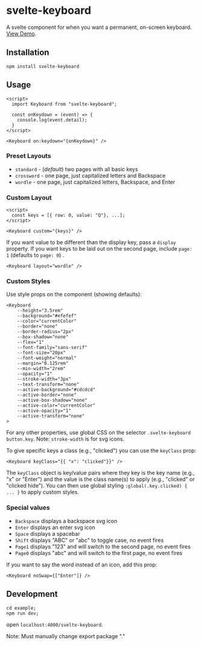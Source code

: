 # svelte-keyboard

A svelte component for when you want a permanent, on-screen keyboard. [View Demo](https://russellgoldenberg.github.io/svelte-keyboard/).

## Installation

`npm install svelte-keyboard`

## Usage

```svelte
<script>
  import Keyboard from "svelte-keyboard";

  const onKeydown = (event) => {
    console.log(event.detail);
  }
</script>

<Keyboard on:keydown="{onKeydown}" />
```

### Preset Layouts

- `standard` - (_default_) two pages with all basic keys
- `crossword` - one page, just capitalized letters and Backspace
- `wordle` - one page, just capitalized letters, Backspace, and Enter


### Custom Layout

```svelte
<script>
  const keys = [{ row: 0, value: "Q"}, ...];
</script>

<Keyboard custom="{keys}" />
```

If you want value to be different than the display key, pass a `display` property. If you want keys to be laid out on the second page, include `page: 1` (defaults to `page: 0`) .


```svelte
<Keyboard layout="wordle" />
```

### Custom Styles
Use style props on the component (showing defaults):
```svelte
<Keyboard
	--height="3.5rem"
	--background="#efefef"
	--color="currentColor"
	--border="none"
	--border-radius="2px"
	--box-shadow="none"
	--flex="1"
	--font-family="sans-serif"
	--font-size="20px"
	--font-weight="normal"
	--margin="0.125rem"
	--min-width="2rem"
	--opacity="1"
	--stroke-width="3px"
	--text-transform="none"
	--active-background="#cdcdcd"
	--active-border="none"
	--active-box-shadow="none"
	--active-color="currentColor"
	--active-opacity="1"
	--active-transform="none"
>
```

For any other properties, use global CSS on the selector `.svelte-keyboard button.key`. Note: `stroke-width` is for svg icons.

To give specific keys a class (e.g., "clicked") you can use the `keyClass` prop:
```svelte
<Keyboard keyClass="{{ "x": "clicked"}}" />
```
The `keyClass` object is key/value pairs where they key is the key name (e.g., "x" or "Enter") and the value is the class name(s) to apply (e.g., "clicked" or "clicked hide"). You can then use global styling `:global(.key.clicked) { ... }` to apply custom styles.

### Special values

- `Backspace` displays a backspace svg icon
- `Enter` displays an enter svg icon
- `Space` displays a spacebar
- `Shift` displays "ABC" or "abc" to toggle case, no event fires
- `Page1` displays "123" and will switch to the second page, no event fires
- `Page0` displays "abc" and will switch to the first page, no event fires

If you want to say the word instead of an icon, add this prop:
```svelte
<Keyboard noSwap={["Enter"]} />
```

## Development

```
cd example;
npm run dev;
```

open `localhost:4000/svelte-keyboard`.

Note: Must manually change export package "."